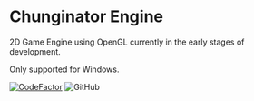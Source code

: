 # Chunginator Engine

2D Game Engine using OpenGL currently in the early stages of development.

Only supported for Windows.

[![CodeFactor](https://www.codefactor.io/repository/github/danielmcnz/chunginator/badge)](https://www.codefactor.io/repository/github/danielmcnz/chunginator)
![GitHub](https://img.shields.io/github/license/danielmcnz/Chunginator?logoColor=https%3A%2F%2Fimg.shields.io%2Fgithub%2Flicense%2Fdanielmcnz%2FChunginator)